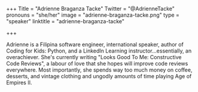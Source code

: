 +++
Title = "Adrienne Braganza Tacke"
Twitter = "@AdrienneTacke"
pronouns = "she/her"
image = "adrienne-braganza-tacke.png"
type = "speaker"
linktitle = "adrienne-braganza-tacke"

+++

Adrienne is a Filipina software engineer, international speaker, author of Coding for Kids: Python, and a LinkedIn Learning instructor...essentially, an overachiever. She's currently writing "Looks Good To Me: Constructive Code Reviews", a labour of love that she hopes will improve code reviews everywhere. Most importantly, she spends way too much money on coffee, desserts, and vintage clothing and ungodly amounts of time playing Age of Empires II.